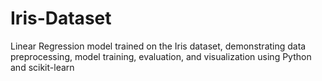 # Iris-Dataset
Linear Regression model trained on the Iris dataset, demonstrating data preprocessing, model training, evaluation, and visualization using Python and scikit-learn
